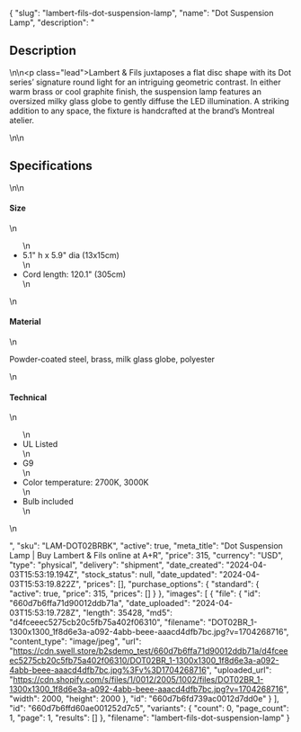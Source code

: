 {
  "slug": "lambert-fils-dot-suspension-lamp",
  "name": "Dot Suspension Lamp",
  "description": "<h2>Description</h2>\n<!-- split -->\n<p class=\"lead\">Lambert &amp; Fils juxtaposes a flat disc shape with its Dot series’ signature round light for an intriguing geometric contrast. In either warm brass or cool graphite finish, the suspension lamp features an oversized milky glass globe to gently diffuse the LED illumination. A striking addition to any space, the fixture is handcrafted at the brand’s Montreal atelier. </p>\n<!-- split -->\n<h2>Specifications</h2>\n<!-- split -->\n<h4>Size</h4>\n<ul>\n<li>5.1\" h x 5.9\" dia (13x15cm)</li>\n<li>Cord length: 120.1\" (305cm)</li>\n</ul>\n<h4>Material</h4>\n<p>Powder-coated steel, brass, milk glass globe, polyester</p>\n<h4>Technical</h4>\n<ul>\n<li>UL Listed</li>\n<li>G9</li>\n<li>Color temperature: 2700K, 3000K</li>\n<li>Bulb included</li>\n</ul>\n<ul></ul>",
  "sku": "LAM-DOT02BRBK",
  "active": true,
  "meta_title": "Dot Suspension Lamp | Buy Lambert & Fils online at A+R",
  "price": 315,
  "currency": "USD",
  "type": "physical",
  "delivery": "shipment",
  "date_created": "2024-04-03T15:53:19.194Z",
  "stock_status": null,
  "date_updated": "2024-04-03T15:53:19.822Z",
  "prices": [],
  "purchase_options": {
    "standard": {
      "active": true,
      "price": 315,
      "prices": []
    }
  },
  "images": [
    {
      "file": {
        "id": "660d7b6ffa71d90012ddb71a",
        "date_uploaded": "2024-04-03T15:53:19.728Z",
        "length": 35428,
        "md5": "d4fceeec5275cb20c5fb75a402f06310",
        "filename": "DOT02BR_1-1300x1300_1f8d6e3a-a092-4abb-beee-aaacd4dfb7bc.jpg?v=1704268716",
        "content_type": "image/jpeg",
        "url": "https://cdn.swell.store/b2sdemo_test/660d7b6ffa71d90012ddb71a/d4fceeec5275cb20c5fb75a402f06310/DOT02BR_1-1300x1300_1f8d6e3a-a092-4abb-beee-aaacd4dfb7bc.jpg%3Fv%3D1704268716",
        "uploaded_url": "https://cdn.shopify.com/s/files/1/0012/2005/1002/files/DOT02BR_1-1300x1300_1f8d6e3a-a092-4abb-beee-aaacd4dfb7bc.jpg?v=1704268716",
        "width": 2000,
        "height": 2000
      },
      "id": "660d7b6fd739ac0012d7dd0e"
    }
  ],
  "id": "660d7b6ffd60ae001252d7c5",
  "variants": {
    "count": 0,
    "page_count": 1,
    "page": 1,
    "results": []
  },
  "filename": "lambert-fils-dot-suspension-lamp"
}